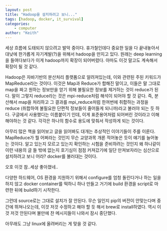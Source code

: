 ```yaml
---
layout: post
title: "Hadoop을 설치하려고 보니..."
tags: [hadoop, docker, it_survival]
categories:
    - computer
author: "Keith"
---
```


세상 흐름에 도태되지 않으려고 발악 중이다. 휴가철인데다 중요한 일을 다 끝내놓아서 대낮에 한가롭게 자기계발(?)을 위해서 hadoop을 만지고 있다. 원래는 deep learning을 들여다보다가 이게 hadoop까지 확장이 되어버렸다. 아마도 이것 말고도 계속해서 확장이 될 것 같다.

Hadoop은 자바기반의 분산처리 플랫폼으로 알려져있는데, 이와 관련된 주된 키워드가 MapReduce라는 것이다. 이것은 Map과 Reduce가 합해진 말이고, 이들은 말 그대로 map을 짜고 원하는 정보만을 얻기 위해 불필요한 정보를 제거하는 것이 reduce가 된다. 말이 그렇지 reduce라는 것은 mpi-reduce처럼 해석이 되어야 할 것 같다. 즉, 분산해서 map을 처리하고 그 결과를 mpi_reduce처럼 한꺼번에 취합하는 과정을 reduce (취합하여 불필요한 단편적 정보들이 줄어들게 되니까)라고 불러야 되는 듯 하다.  구글에서 사용했다는 이름붙이기 인데, 이게 표준용어처럼 되어버린 것이라고 이해해야하는 것 같다. 각각은 하나의 함수로 용도에 맞춰서 작성하게 되는 것이다.

아무리 많은 책을 읽어보고 글을 읽어봐도 대개는 추상적인 이야기들이 주를 이룬다. MapReduce가 뭘 어쩌라는 것인지 무슨 교양과목 개론 적어놓은 듯이 얘기를 늘어놓는 것이다. 알고 있는지 모르고 있는지 확인하는 시험을 준비하려는 것인지 왜 하나같이 이런 내용의 글 들 밖에 없는지 호기심이 점점 커져갔기에 일단 만져보자라는 심산으로 설치하려고 보니 어라? docker를 불러대는 것이다.

오호 이것 참..세상 좋아졌네..

다양한 하드웨어, OS 환경을 지원하기 위해서 configure를 엄청 돌린다거나 하는 일을 하지 않고 docker container를 떡하니 하나 만들고 거기에 build 환경을 script로 마련한 뒤에 build하기 시작한다. 

그런데 source로는 그대로 설치가 잘 안된다. 무슨 일인지 pip의 버전이 안맞는다며 중간에 뛰쳐나오는데, 이것 저것 수정하고 해야 할 듯 해서 brew로 install하였다. 역시 이것 저것 안된다며 불만에 찬 메시지들이 나와서 잠시 중단했다.

아무래도 그냥 linux에 올려버리는 게 맞을 것 같다. 
